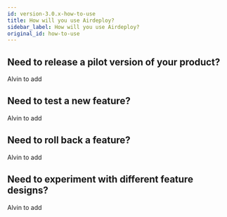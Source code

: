 ```yaml
---
id: version-3.0.x-how-to-use
title: How will you use Airdeploy?
sidebar_label: How will you use Airdeploy?
original_id: how-to-use
---
```


## Need to release a pilot version of your product?

Alvin to add

## Need to test a new feature?

Alvin to add

## Need to roll back a feature?

Alvin to add

## Need to experiment with different feature designs?

Alvin to add